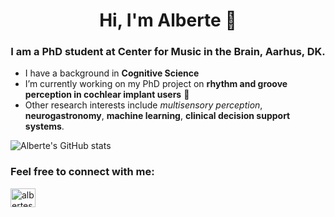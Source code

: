 <h1 align="center">Hi, I'm Alberte 👋</h1>
<h3 align="center">I am a PhD student at Center for Music in the Brain, Aarhus, DK.</h3>

- I have a background in **Cognitive Science** 
- I’m currently working on my PhD project on **rhythm and groove perception in cochlear implant users** :musical_note:
- Other research interests include *multisensory perception*, **neurogastronomy**, **machine learning**, **clinical decision support systems**.

![Alberte's GitHub stats](https://github-readme-stats.vercel.app/api?username=alberteseeberg&show_icons=true)


<h3 align="left">Feel free to connect with me:</h3>
<p align="left">
<a href="https://dk.linkedin.com/in/alberte-seeberg-044404191" target="blank"><img align="center" src="https://cdn.jsdelivr.net/npm/simple-icons@3.0.1/icons/linkedin.svg" alt="alberteseeberg" height="30" width="40" /></a>
</p>
